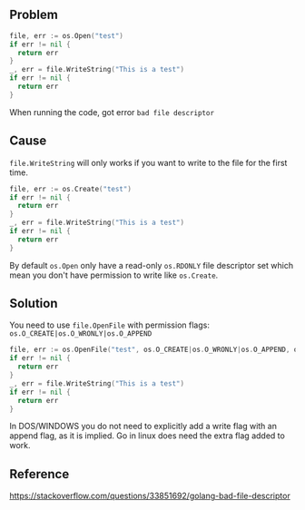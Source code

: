 ## Problem

```go
file, err := os.Open("test")
if err != nil {
  return err
}
_, err = file.WriteString("This is a test")
if err != nil {
  return err
}
```

When running the code, got error `bad file descriptor`

## Cause

`file.WriteString` will only works if you want to write to the file for the first time.

```go
file, err := os.Create("test")
if err != nil {
  return err
}
_, err = file.WriteString("This is a test")
if err != nil {
  return err
}
```

By default `os.Open` only have a read-only `os.RDONLY` file descriptor set which mean you don't have permission to write like `os.Create`.

## Solution

You need to use `file.OpenFile` with permission flags: `os.O_CREATE|os.O_WRONLY|os.O_APPEND`

```go
file, err := os.OpenFile("test", os.O_CREATE|os.O_WRONLY|os.O_APPEND, os.ModePerm)
if err != nil {
  return err
}
_, err = file.WriteString("This is a test")
if err != nil {
  return err
}
```

In DOS/WINDOWS you do not need to explicitly add a write flag with an append flag, as it is implied. Go in linux does need the extra flag added to work.

## Reference

https://stackoverflow.com/questions/33851692/golang-bad-file-descriptor
